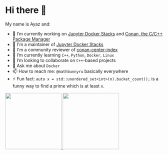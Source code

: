 # Hi there 👋

My name is Ayaz and:

- 🔭 I’m currently working on [Jupyter Docker Stacks](https://github.com/jupyter/docker-stacks) and [Conan, the C/C++ Package Manager](https://conan.io)
- 🤝 I'm a maintainer of [Jupyter Docker Stacks](https://github.com/jupyter/docker-stacks)
- 🤝 I'm a community reviewer of [conan-center-index](https://github.com/conan-io/conan-center-index)
- 🌱 I’m currently learning `C++`, `Python`, `Docker`, `Linux`
- 👯 I’m looking to collaborate on `C++`-based projects
- 💬 Ask me about `Docker`
- 📫 How to reach me: `@mathbunnyru` basically everywhere
- ⚡ Fun fact: `auto x = std::unordered_set<int>(n).bucket_count();` is a funny way to find a prime which is at least `n`.

<a href="https://github.com/mathbunnyru">
  <img height="180em" src="https://github-readme-stats-mathbunnyru.vercel.app/api/top-langs/?username=mathbunnyru&layout=compact&langs_count=10&theme=solarized-light"/>
  <img height="180em" src="https://github-readme-stats-mathbunnyru.vercel.app/api?username=mathbunnyru&show_icons=true&theme=solarized-light&include_all_commits=true&count_private=true"/>
</a>
